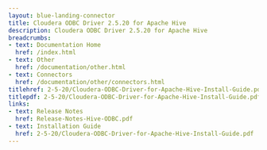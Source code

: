 ```yaml
---
layout: blue-landing-connector
title: Cloudera ODBC Driver 2.5.20 for Apache Hive
description: Cloudera ODBC Driver 2.5.20 for Apache Hive
breadcrumbs:
- text: Documentation Home
  href: /index.html
- text: Other
  href: /documentation/other.html
- text: Connectors
  href: /documentation/other/connectors.html
titlehref: 2-5-20/Cloudera-ODBC-Driver-for-Apache-Hive-Install-Guide.pdf
titlepdf: 2-5-20/Cloudera-ODBC-Driver-for-Apache-Hive-Install-Guide.pdf
links:
- text: Release Notes
  href: Release-Notes-Hive-ODBC.pdf
- text: Installation Guide
  href: 2-5-20/Cloudera-ODBC-Driver-for-Apache-Hive-Install-Guide.pdf
---
```

